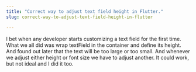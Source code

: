 ```yaml
---
title: "Correct way to adjust text field height in Flutter."
slug: correct-way-to-adjust-text-field-height-in-flutter

---
```


I bet when any developer starts customizing a text field for the first time. What we all did was wrap textField in the container and define its height. And found out later that the text will be too large or too small. And whenever we adjust either height or font size we have to adjust another. It could work, but not ideal and I did it too.